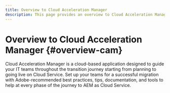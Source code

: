 ```yaml
---
title: Overview to Cloud Acceleration Manager
description: This page provides an overview to Cloud Acceleration Manager.
---
```


# Overview to Cloud Acceleration Manager {#overview-cam}

Cloud Acceleration Manager is a cloud-based application designed to guide your IT teams throughout the transition journey starting from planning to going live on Cloud Service. Set up your teams for a successful migration with Adobe-recommended best practices, tips, documentation, and tools to help at every phase of the journey to AEM as Cloud Service.